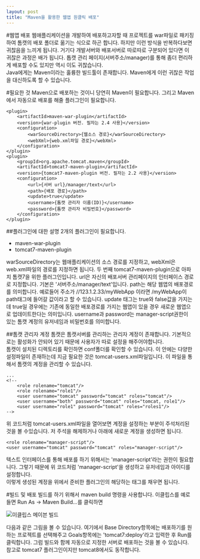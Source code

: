```yaml
---
layout: post
title: "Maven을 활용한 웹앱 원클릭 배포"
---
```

#웹앱 배포
웹애플리케이션을 개발하여 배포하고자할 때 프로젝트를 war파일로 패키징하여 톰캣의 배포 폴더로 옮기는 식으로 하곤 합니다. 하지만 이런 방식을 반복하다보면 귀찮음을 느끼게 됩니다. 거기다 개발서버와 배포서버로 따로따로 구분되어 있다면 이 귀찮은 과정은 배가 됩니다. 톱캣 관리 페이지(서버주소/manager)를 통해 좀더 편리하게 배포할 수도 있지만 역시 이도 귀찮습니다.<br>
Java에게는 Maven이라는 훌륭한 빌드툴이 존재합니다. Maven에게 이런 귀찮은 작업을 대신하도록 할 수 있습니다.

#필요한 것
Maven으로 배포하는 것이니 당연히 Maven이 필요합니다. 그리고 Maven에서 자동으로 배포를 해줄 플러그인이 필요합니다. 

    <plugin>
        <artifactId>maven-war-plugin</artifactId>
        <version>{war-plugin 버전. 필자는 2.4 사용}</version>
        <configuration>
            <warSourceDirectory>{웹소스 경로}</warSourceDirectory>
            <webXml>{web.xml파일 경로}</webXml>
        </configuration>
    </plugin>
    <plugin>
        <groupId>org.apache.tomcat.maven</groupId>
        <artifactId>tomcat7-maven-plugin</artifactId>
        <version>{tomcat7-maven-plugin 버전. 필자는 2.2 사용}</version>
        <configuration>
            <url>{서버 url}/manager/text</url>
            <path>{배포 경로}</path>
            <update>true</update>
            <username>{톰캣 관리자 이름(ID)}</username>
            <password>{톰캣 관리자 비밀번호}</password>
        </configuration>
    </plugin>
    
##플러그인에 대한 설명
2개의 플러그인이 필요합니다.
 - maven-war-plugin
 - tomcat7-maven-plugin
 
warSourceDirectory는 웹애플리케이션의 소스 경로를 지정하고, webXml은 web.xml파일의 경로를 지정하면 됩니다. 두 번째 tomcat7-maven-plugin으로 아파치 톰캣7을 위한 플러그인입니다. url은 자신의 배포서버 관리페이지의 인터페이스 경로로 지정합니다. 기본은 '서버주소/manager/text'입니다. path는 해당 웹앱의 배포경로를 의미합니다. 예로들어 주소가 //123.1.2.33/myWebApp 이라면 /myWebApp이 path태그에 들어갈 값이라고 할 수 있습니다. update 태그는 true와 false값을 가지는데 true일 경우에는 기존에 동일한 배포경로를 가지는 웹앱이 있을 경우 새로운 웹앱으로 업데이트한다는 의미입니다. username과 password는 manager-script권한이 있는 톰캣 계정의 유저네임과 비밀번호를 의미합니다.

##톰캣 관리자 계정
톰캣은 톰캣서버를 관리하는 관리자 계정이 존재합니다. 기본적으로는 활성화가 안되어 있기 때문에 사용자가 따로 설정을 해주어야합니다. <br>
톰캣이 설치된 디렉토리를 확인하면 conf폴더를 확인할 수 있습니다. 이 안에는 다양한 설정파일이 존재하는데 지금 필요한 것은 tomcat-users.xml파일입니다. 이 파일을 통해서 톰캣의 계정을 관리할 수 있습니다.

    ...
    <!--
        <role rolename="tomcat"/>
        <role rolename="role1"/>
        <user username="tomcat" password="tomcat" roles="tomcat"/>
        <user username="both" password="tomcat" roles="tomcat, role1"/>
        <user username="role1" password="tomcat" roles="roles1"/>
    -->

위 코드처럼 tomcat-users.xml파일을 열어보면 계정을 설정하는 부분이 주석처리된 것을 볼 수있습니다. 저 주석을 해제하거나 아래에 새로운 계정을 생성하면 됩니다. 

    <role rolename="manager-script"/>
    <user username="tomcat" password="tomcat" roles="manager-script"/>
    
텍스트 인터페이스를 통해 배포를 하기 위해서는 'manager-script'라는 권한이 필요합니다. 그렇기 때문에 위 코드처럼 'manager-script'을 생성하고 유저네임과 아이디를 설정합니다.<br>
이렇게 생성된 계정을 위에서 준비한 플러그인의 해당하는 태그를 채우면 됩니다.

#빌드 및 배포
빌드를 하기 위해서 maven build 명령을 사용합니다. 이클립스를 예로들면 Run As -> Maven Build...를 클릭하면 

![이클립스 메이븐 빌드](https://0ba12f0db07e88ab08da87dd592708b14716406a.googledrive.com/host/0B-OVDZGx-FlnX012RWVLbF9icWs)

다음과 같은 그림을 볼 수 있습니다. 여기에서 Base Directory항목에는 배포하기를 원하는 프로젝트를 선택해주고 Goals항목에는 'tomcat7:deploy'라고 입력한 후 Run를 클릭합니다. 그럼 빌드와 함께 자동으로 지정한 서버로 배포하는 것을 볼 수 있습니다.<br>
참고로 tomcat7 플러그인이지만 tomcat8에서도 동작합니다.